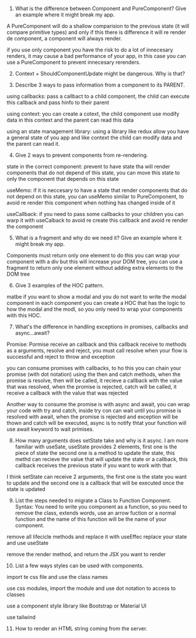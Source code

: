 1. What is the difference between Component and PureComponent? Give
an example where it might break my app.


A PureComponent will do a shallow comparision to the previous state (it will compare primitive types) and only if this there is difference it will re render de component, a component will always render.

if you use only component you have the risk to do a lot of innecesary renders, it may cause a bad  performance of your app, in this case you can use a PureComponent to prevent innecesary rerenders.

2. Context + ShouldComponentUpdate might be dangerous. Why is that?


3. Describe 3 ways to pass information from a component to its PARENT.

using callbacks: pass a callbact to a child component, the child can execute this callback and pass hinfo to their parent

using context: you can create a cotext, the child component use modify data in this context and the parent can read this data

using an state management library: using a library  like redux allow you have a general state of you app and like context the child can modify data and the parent can read it.


4. Give 2 ways to prevent components from re-rendering.

state in the correct component: prevent to  have state tha will render components that do not depend of this state, you can move this state to only the component that depends on this state

useMemo: if it is neccesary to have a state that render components that do not depend on this state, you can useMemo similar to PureComponent, to avoid re render this component when nothing has changed inside of it

useCallback: if you need to pass some callbacks to your children you can warp it with useCalback to avoid re create this callback and avoid re render the component 

5. What is a fragment and why do we need it? Give an example where it might
break my app.

Components must  return only one element to do this you can wrap your component with a div but this will increase your DOM tree, you can use a fragment to return only one element without adding extra elements to the DOM tree

6. Give 3 examples of the HOC pattern.

matbe if you want to show a modal and you do not want to write the modal component in each component you can create a HOC that has the logic to how the modal and the modl, so  you only need to wrap your components with this HOC.


7. What's the difference in handling exceptions in promises, callbacks
and async...await?

Promise: Pormise receive an callback and this callback receive to methods as a arguments, resolve and reject, you must call resolve when your flow is successful and reject to throw and exception

you can consume promises with callbacks, to ho this you can chain your promise (with dot notation)  using the then and catch methods, when the promise is resolve, then will be called, it recieve a callback with the value that was resolved, when the promise is rejected, catch will be called, it receive a callback with the value that was rejected

Another way to consume the promise is with async and await, you can wrap your code with try and catch, inside try con can wait until you promise is resolved with await, when the promise is rejected and exception will be thown and catch will be executed, async is to notify thtat your function will use await kwyword to wait primises.


8. How many arguments does setState take and why is it async.
I am more familiar with useSate, useState provides 2 elements, first one is the piece of state the second one is a method to update the state, this methd can recieve the value that will update the state or a callback, this callback receives the previous state if you want to work with that

I think setState can receive 2 arguments, the first one is the state you want to update and the second one is a callback that will be executed once the state is updated

9. List the steps needed to migrate a Class to Function Component.
Syntax: You need to write you component as a function, so you need to remove the class, extends words, use an arrow fuction or a normal function and the name of this function will be the name of your component.

remove all lifecicle methods and replace it with useEffec
replace  your state and use useState

remove the render method, and return the JSX you want to render

10. List a few ways styles can be used with components.

import te css file and use the class names

use css modules, import the module and use dot notation to access to classes

use a component style library like Bootstrap or Material UI

use tailwind


11. How to render an HTML string coming from the server.